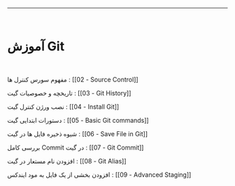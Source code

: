 <hr>
<br>

# آموزش Git
<br>

مفهوم سورس کنترل ها :   [[02 - Source Control]]

تاریخچه و خصوصیات گیت :   [[03 - Git History]]

نصب ورژن کنترل گیت :   [[04 - Install Git]]

دستورات ابتدایی گیت :   [[05 - Basic Git commands]]

شیوه ذخیره فایل ها در گیت :   [[06 - Save File in Git]]

بررسی کامل Commit در گیت :   [[07 - Git Commit]]

افزودن نام مستعار در گیت :   [[08 - Git Alias]]

افزودن بخشی از یک فایل به مود ایندکس : [[09 - Advanced Staging]]